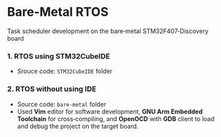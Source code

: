 # Bare-Metal RTOS
Task scheduler development on the bare‐metal STM32F407‐Discovery board



### 1. RTOS using STM32CubeIDE

* Srouce code: `STM32CubeIDE` folder 

### 2. RTOS without using IDE

* Source code: `bare-metal` folder
* Used **Vim** editor for software development, **GNU Arm Embedded Toolchain** for
  cross‐compiling, and **OpenOCD** with **GDB** client to load and debug the project
  on the target board.
